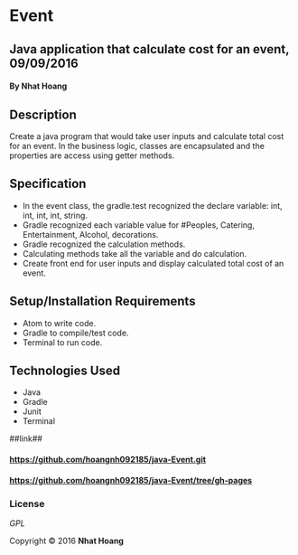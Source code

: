 # Event

## Java application that calculate cost for an event, 09/09/2016

#### By **Nhat Hoang**

## Description
Create a java program that would take user inputs and calculate total cost for an event. In the business logic, classes are encapsulated and the properties are access using getter methods.

## Specification

* In the event class, the gradle.test recognized the declare variable: int, int, int, int, string.
* Gradle recognized each variable value for #Peoples, Catering, Entertainment, Alcohol, decorations.
* Gradle recognized the calculation methods.
* Calculating methods take all the variable and do calculation.
* Create front end for user inputs and display calculated total cost of an event.

## Setup/Installation Requirements

* Atom to write code.
* Gradle to compile/test code.
* Terminal to run code.

## Technologies Used

* Java
* Gradle
* Junit
* Terminal


##link##
#### https://github.com/hoangnh092185/java-Event.git
#### https://github.com/hoangnh092185/java-Event/tree/gh-pages
### License

*GPL*

Copyright &copy; 2016 **Nhat Hoang**
